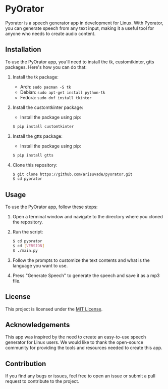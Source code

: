 # PyOrator

Pyorator is a speech generator app in development for Linux. With Pyorator, you can generate speech from any text input, making it a useful tool for anyone who needs to create audio content.

## Installation
To use the PyOrator app, you'll need to install the tk, customtkinter, gtts packages. Here's how you can do that:

1. Install the tk package: 
    - Arch: `sudo pacman -S tk`
    - Debian: `sudo apt-get install python-tk`
    - Fedora: `sudo dnf install tkinter`

2. Install the customtkinter package:
    - Install the package using pip:
    ```bash
    $ pip install customtkinter
    ```

3. Install the gtts package:
    - Install the package using pip:
    ```bash
    $ pip install gtts
    ```

4. Clone this repository:
    ```bash
    $ git clone https://github.com/arisuvade/pyorator.git
    $ cd pyorator
    ```

## Usage
To use the PyOrator app, follow these steps:

1. Open a terminal window and navigate to the directory where you cloned the repository.

2. Run the script:
    ```bash
    $ cd pyorator
    $ cd [VERSION]
    $ ./main.py
    ```

3. Follow the prompts to customize the text contents and what is the language you want to use.

4. Press "Generate Speech" to generate the speech and save it as a mp3 file.

## License
This project is licensed under the [MIT License](https://github.com/arisuvade/pyorator/blob/main/LICENSE).

## Acknowledgements
This app was inspired by the need to create an easy-to-use speech generator for Linux users. We would like to thank the open-source community for providing the tools and resources needed to create this app.

## Contribution
If you find any bugs or issues, feel free to open an issue or submit a pull request to contribute to the project.
